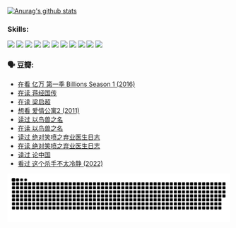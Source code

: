 
[![Anurag's github stats](https://github-readme-stats.vercel.app/api?username=w940853815)](https://github.com/anuraghazra/github-readme-stats)

### Skills:

<code><img height="32" src="https://cdn.jsdelivr.net/npm/simple-icons@v5/icons/python.svg"></code>
<code><img height="32" src="https://cdn.jsdelivr.net/npm/simple-icons@v5/icons/javascript.svg"></code>
<code><img height="32" src="https://cdn.jsdelivr.net/npm/simple-icons@v5/icons/django.svg"></code>
<code><img height="32" src="https://cdn.jsdelivr.net/npm/simple-icons@v5/icons/flask.svg"></code>
<code><img height="32" src="https://cdn.jsdelivr.net/npm/simple-icons@v5/icons/vuetify.svg"></code>
<code><img height="32" src="https://cdn.jsdelivr.net/npm/simple-icons@v5/icons/git.svg"></code>
<code><img height="32" src="https://cdn.jsdelivr.net/npm/simple-icons@v5/icons/docker.svg"></code>
<code><img height="32" src="https://cdn.jsdelivr.net/npm/simple-icons@v5/icons/postgresql.svg"></code>
<code><img height="32" src="https://cdn.jsdelivr.net/npm/simple-icons@v5/icons/elasticsearch.svg"></code>
<code><img height="32" src="https://cdn.jsdelivr.net/npm/simple-icons@v5/icons/macos.svg"></code>
<code><img height="32" src="https://cdn.jsdelivr.net/npm/simple-icons@v5/icons/linux.svg"></code>

### 🗣 豆瓣:

<!-- DOUBAN-ACTIVITIES:START -->
- [在看 亿万 第一季 Billions Season 1‎ (2016)](https://www.douban.com/people/136069238/status/3878098700/?_i=53689774)
- [在读 蒋经国传](https://www.douban.com/people/136069238/status/3877458956/?_i=53689774)
- [在读 梁启超](https://www.douban.com/people/136069238/status/3876806133/?_i=53689774)
- [想看 爱情公寓2‎ (2011)](https://www.douban.com/people/136069238/status/3876682115/?_i=53689774)
- [读过 以鸟兽之名](https://www.douban.com/people/136069238/status/3876369302/?_i=53689774)
- [在读 以鸟兽之名](https://www.douban.com/people/136069238/status/3869094471/?_i=53689774)
- [读过 绝对笑喷之弃业医生日志](https://www.douban.com/people/136069238/status/3869093225/?_i=53689774)
- [在读 绝对笑喷之弃业医生日志](https://www.douban.com/people/136069238/status/3862106751/?_i=53689774)
- [读过 论中国](https://www.douban.com/people/136069238/status/3862105795/?_i=53689774)
- [看过 这个杀手不太冷静‎ (2022)](https://www.douban.com/people/136069238/status/3856458693/?_i=53689774)
<!-- DOUBAN-ACTIVITIES:END -->


![Snake animation](https://raw.githubusercontent.com/w940853815/w940853815/output/github-contribution-grid-snake.svg)

<!--
**w940853815/w940853815** is a ✨ _special_ ✨ repository because its `README.md` (this file) appears on your GitHub profile.

Here are some ideas to get you started:

- 🔭 I’m currently working on ...
- 🌱 I’m currently learning ...
- 👯 I’m looking to collaborate on ...
- 🤔 I’m looking for help with ...
- 💬 Ask me about ...
- 📫 How to reach me: ...
- 😄 Pronouns: ...
- ⚡ Fun fact: ...
-->
